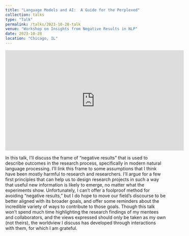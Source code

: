 ```yaml
---
title: "Language Models and AI:  A Guide for the Perplexed"
collection: talks
type: "Talk"
permalink: /talks/2023-10-28-talk
venue: "Workshop on Insights from Negative Results in NLP"
date: 2023-10-28
location: "Chicago, IL"
---
```


<iframe width="560" height="315" src="https://www.youtube.com/embed/98bTx9rMjUo" title="YouTube video player" frameborder="0" allow="accelerometer; autoplay; clipboard-write; encrypted-media; gyroscope; picture-in-picture" allowfullscreen></iframe>

In this talk, I’ll discuss the frame of “negative results” that is used to describe outcomes in the research process, specifically in modern natural language processing.  I’ll link this frame to some assumptions that I think have been mostly harmful to research and researchers.  I’ll argue for a few first principles that can help us to design research projects in such a way that useful new information is likely to emerge, no matter what the experiments show.  Unfortunately, I can’t offer a foolproof method for avoiding “negative results,” but I do hope to move our field’s discourse to be better aligned with its broader goals, and offer some reminders about the incredible variety of ways to contribute to those goals.  Though this talk won’t spend much time highlighting the research findings of my mentees and collaborators, and the views expressed should only be taken as my own (not theirs), the worldview I discuss has developed through interactions with them, for which I am grateful.

